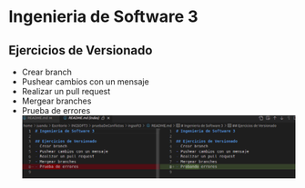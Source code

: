 # Ingenieria de Software 3

## Ejercicios de Versionado 
- Crear branch
- Pushear cambios con un mensaje 
- Realizar un pull request
- Mergear branches
- Prueba de errores
![img error merge](errorMerge.png)
